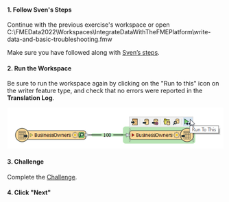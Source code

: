 <head><base target="_blank"> </head>

#### 1. Follow Sven's Steps
Continue with the previous exercise's workspace or open C:\FMEData2022\Workspaces\IntegrateDataWithTheFMEPlatform\write-data-and-basic-troubleshooting.fmw

Make sure you have followed along with [Sven’s steps](https://safe.my.trailhead.com/content/safe/modules/connect-to-data/write-data-basic-troubleshooting).

#### 2. Run the Workspace
Be sure to run the workspace again by clicking on the "Run to this" icon on the writer feature type, and check that no errors were reported in the **Translation Log**.

![](run-to-this.png)

#### 3. Challenge
Complete the [Challenge](https://safe.my.trailhead.com/content/safe/modules/connect-to-data/write-data-basic-troubleshooting#challenge).

#### 4. Click "Next"
